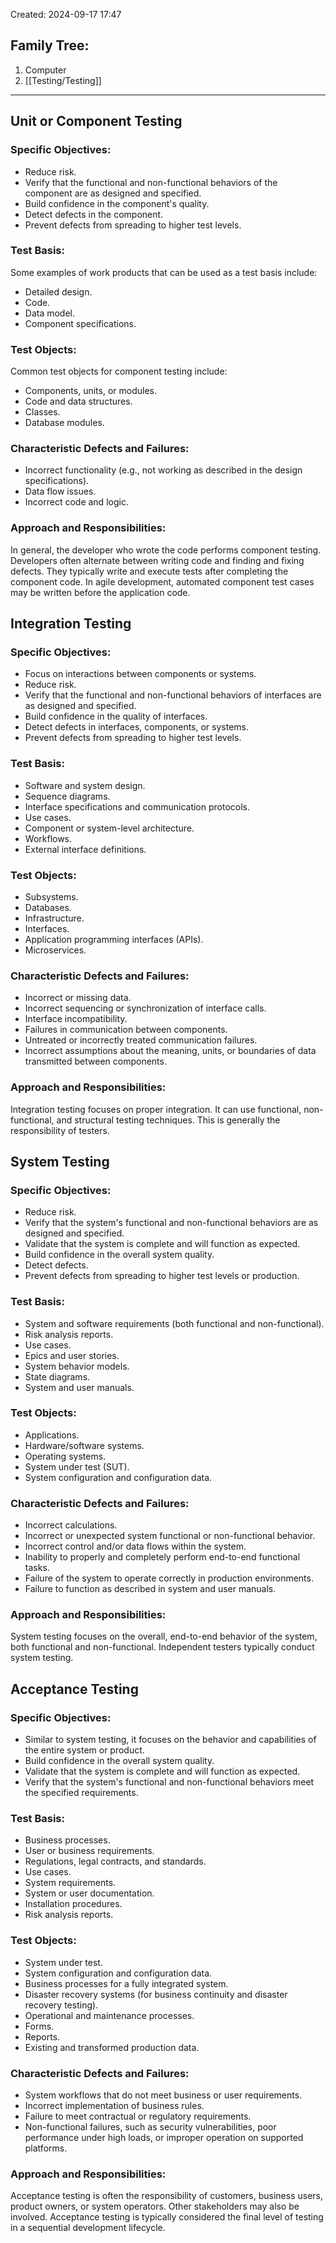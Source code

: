 Created: 2024-09-17 17:47
## Family Tree:
1. Computer
2. [[Testing/Testing]]
-- -
## Unit or Component Testing
### Specific Objectives:
- Reduce risk.
- Verify that the functional and non-functional behaviors of the component are as designed and specified.
- Build confidence in the component's quality.
- Detect defects in the component.
- Prevent defects from spreading to higher test levels.
### Test Basis:
Some examples of work products that can be used as a test basis include:
- Detailed design.
- Code.
- Data model.
- Component specifications.
### Test Objects:
Common test objects for component testing include:
- Components, units, or modules.
- Code and data structures.
- Classes.
- Database modules.
### Characteristic Defects and Failures:
- Incorrect functionality (e.g., not working as described in the design specifications).
- Data flow issues.
- Incorrect code and logic.
### Approach and Responsibilities:
In general, the developer who wrote the code performs component testing. Developers often alternate between writing code and finding and fixing defects. They typically write and execute tests after completing the component code. In agile development, automated component test cases may be written before the application code.
## Integration Testing
### Specific Objectives:
- Focus on interactions between components or systems.
- Reduce risk.
- Verify that the functional and non-functional behaviors of interfaces are as designed and specified.
- Build confidence in the quality of interfaces.
- Detect defects in interfaces, components, or systems.
- Prevent defects from spreading to higher test levels.
### Test Basis:
- Software and system design.
- Sequence diagrams.
- Interface specifications and communication protocols.
- Use cases.
- Component or system-level architecture.
- Workflows.
- External interface definitions.
### Test Objects:
- Subsystems.
- Databases.
- Infrastructure.
- Interfaces.
- Application programming interfaces (APIs).
- Microservices.
### Characteristic Defects and Failures:
- Incorrect or missing data.
- Incorrect sequencing or synchronization of interface calls.
- Interface incompatibility.
- Failures in communication between components.
- Untreated or incorrectly treated communication failures.
- Incorrect assumptions about the meaning, units, or boundaries of data transmitted between components.
### Approach and Responsibilities:
Integration testing focuses on proper integration. It can use functional, non-functional, and structural testing techniques. This is generally the responsibility of testers.
## System Testing
### Specific Objectives:
- Reduce risk.
- Verify that the system's functional and non-functional behaviors are as designed and specified.
- Validate that the system is complete and will function as expected.
- Build confidence in the overall system quality.
- Detect defects.
- Prevent defects from spreading to higher test levels or production.
### Test Basis:
- System and software requirements (both functional and non-functional).
- Risk analysis reports.
- Use cases.
- Epics and user stories.
- System behavior models.
- State diagrams.
- System and user manuals.
### Test Objects:
- Applications.
- Hardware/software systems.
- Operating systems.
- System under test (SUT).
- System configuration and configuration data.
### Characteristic Defects and Failures:
- Incorrect calculations.
- Incorrect or unexpected system functional or non-functional behavior.
- Incorrect control and/or data flows within the system.
- Inability to properly and completely perform end-to-end functional tasks.
- Failure of the system to operate correctly in production environments.
- Failure to function as described in system and user manuals.
### Approach and Responsibilities:
System testing focuses on the overall, end-to-end behavior of the system, both functional and non-functional. Independent testers typically conduct system testing.
## Acceptance Testing
### Specific Objectives:
- Similar to system testing, it focuses on the behavior and capabilities of the entire system or product.
- Build confidence in the overall system quality.
- Validate that the system is complete and will function as expected.
- Verify that the system's functional and non-functional behaviors meet the specified requirements.
### Test Basis:
- Business processes.
- User or business requirements.
- Regulations, legal contracts, and standards.
- Use cases.
- System requirements.
- System or user documentation.
- Installation procedures.
- Risk analysis reports.
### Test Objects:
- System under test.
- System configuration and configuration data.
- Business processes for a fully integrated system.
- Disaster recovery systems (for business continuity and disaster recovery testing).
- Operational and maintenance processes.
- Forms.
- Reports.
- Existing and transformed production data.
### Characteristic Defects and Failures:
- System workflows that do not meet business or user requirements.
- Incorrect implementation of business rules.
- Failure to meet contractual or regulatory requirements.
- Non-functional failures, such as security vulnerabilities, poor performance under high loads, or improper operation on supported platforms.
### Approach and Responsibilities:
Acceptance testing is often the responsibility of customers, business users, product owners, or system operators. Other stakeholders may also be involved. Acceptance testing is typically considered the final level of testing in a sequential development lifecycle.